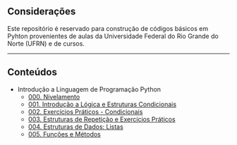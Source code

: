 ## Considerações

Este repositório é reservado para construção de códigos básicos em Pyhton provenientes de aulas da Universidade Federal do Rio Grande do Norte (UFRN) e de cursos.



---



## Conteúdos

- Introdução a Linguagem de Programação Python
	- [000. Nivelamento](https://github.com/feliiperiicardo/oficinaPython/blob/main/002-pythonNivelamento.ipynb)
	- [001. Introdução a Lógica e Estruturas Condicionais](https://github.com/feliiperiicardo/oficinaPython/blob/main/001-introducao_logica_estruturasCondicionais.ipynb)
	- [002. Exercícios Práticos - Condicionais](https://github.com/feliiperiicardo/oficinaPython/blob/main/001-exerciciosPraticos.ipynb)
	- [003. Estruturas de Repetição e Exercícios Práticos](https://github.com/feliiperiicardo/oficinaPython/blob/main/003-estruturasRepeticao.ipynb)
	- [004. Estruturas de Dados: Listas](https://github.com/feliiperiicardo/oficinaPython/blob/main/004-lista_tupla_matriz.ipynb)
	- [005. Funções e Métodos](https://github.com/feliiperiicardo/oficinaPython/blob/main/005-metodos_funcoes_poo.ipynb)